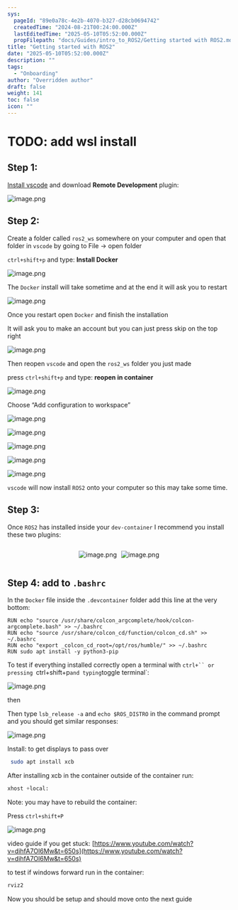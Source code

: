 ```yaml
---
sys:
  pageId: "89e0a78c-4e2b-4070-b327-d28cb0694742"
  createdTime: "2024-08-21T00:24:00.000Z"
  lastEditedTime: "2025-05-10T05:52:00.000Z"
  propFilepath: "docs/Guides/intro_to_ROS2/Getting started with ROS2.md"
title: "Getting started with ROS2"
date: "2025-05-10T05:52:00.000Z"
description: ""
tags:
  - "Onboarding"
author: "Overridden author"
draft: false
weight: 141
toc: false
icon: ""
---
```


# TODO: add wsl install

## Step 1:

[Install vscode](https://code.visualstudio.com/download) and download **Remote Development** plugin:

![image.png](https://prod-files-secure.s3.us-west-2.amazonaws.com/d518164a-d88e-44d1-a4ee-3adb3bd8bce0/efb52993-1881-4a40-b95e-6f020334f022/image.png?X-Amz-Algorithm=AWS4-HMAC-SHA256&X-Amz-Content-Sha256=UNSIGNED-PAYLOAD&X-Amz-Credential=ASIAZI2LB466V64OZCHB%2F20250619%2Fus-west-2%2Fs3%2Faws4_request&X-Amz-Date=20250619T210803Z&X-Amz-Expires=3600&X-Amz-Security-Token=IQoJb3JpZ2luX2VjEMP%2F%2F%2F%2F%2F%2F%2F%2F%2F%2FwEaCXVzLXdlc3QtMiJGMEQCIBZ1AVJbqd3y9BfWRqQjTOYzhg%2BJYNaTYs%2FbUX9%2FMQv%2FAiAPRYSn9pfhpWnCE2GDQ8xOlYfGLYemWAHB1kUnLDHkhCqIBAis%2F%2F%2F%2F%2F%2F%2F%2F%2F%2F8BEAAaDDYzNzQyMzE4MzgwNSIMQxQ0WppwxsFihvVYKtwDgTKQfJ%2BbUxCEss1ESl25AA1Tslt2IdvKAqRd4wSwT7QDLwZeYrY8Z3L0I8%2BbtwGlEuKjWmucXwdBU5IcOm656W%2FmYGl0cF25hQ5nU1ISBB7Z6fybpMCCPcxWBMt%2BG5aEFD22yB7KVQrXGk2Z3YL19uZvM1Exen3omiZ7vTTuhAcYqJi3XTz0BFjB711diPMFEfv%2BYBgaVU3iS91OYuM8msT2%2BrSBiVGmHSAGGD0X6xXrChrzBcSQv5kxtmGvELADfVhnVkqjnJhHDxUMhMhaOoHUUrOMtIq6yKDplBL%2BAd0rLF4WMDqlxy9ZhMgDIcWwhAfETuDB6X4ZlAARopMFW5JNohK0oLV%2BIV6mhu5fdFK7dM42GGGPivtdC1MUPbe5VX9mNawbQLasraNSl4K3La0Uu0Gh%2B8ChYPvUFouann4OmrGfsJpwXDVKvODbjCwEZHS2efpxkhccuyZ0r3IKJzzCg68mHGMB0tLi0%2B1AAJYwU8GZ3NYfPKR5CnK4wxGrN7F3YOJoSJdXd5rVz3xGtbfxMWcUDbk01Sd7Mn3AZVrBq9jjggSggQBWOB98H0iHTlJFZhvg9MwJiagb9a6LkgN2tqZZf1wBiyxWZrPoIV2K7yqj%2BdCGvgYFqp4w1LXRwgY6pgGo%2F5CNCnlE1dK7%2BWxykxsb0mh9m%2BUYr2cB0SgOf7UdCHD122HCFIFHL7RX0Y4ti67Vajtb3S6aq4Izn63s%2BlL5KxVREtGUlna3uH7zWJWmxn5vdk8fKjhiCg%2FDhCICQROsaOMNWrJvEOmGZ3ZcD4KPV34nr1Szq%2BA4%2FR8w%2B15g0fFG4pWxNEqjV2IBDhgJix21UhW8laZEj8IpYrx%2ByZ5gHPGApI8u&X-Amz-Signature=d0cb67b5dc0f986a2ef80e4659c0f6a403b9321192153e8f9a052ffc8ed9b397&X-Amz-SignedHeaders=host&x-amz-checksum-mode=ENABLED&x-id=GetObject)

## Step 2:

Create a folder called `ros2_ws` somewhere on your computer and open that folder in `vscode` by going to File → open folder 

`ctrl+shift+p` and type: **Install Docker**

![image.png](https://prod-files-secure.s3.us-west-2.amazonaws.com/d518164a-d88e-44d1-a4ee-3adb3bd8bce0/2269dc0e-1cd5-47ff-bceb-c04ad9b2eab0/image.png?X-Amz-Algorithm=AWS4-HMAC-SHA256&X-Amz-Content-Sha256=UNSIGNED-PAYLOAD&X-Amz-Credential=ASIAZI2LB466V64OZCHB%2F20250619%2Fus-west-2%2Fs3%2Faws4_request&X-Amz-Date=20250619T210803Z&X-Amz-Expires=3600&X-Amz-Security-Token=IQoJb3JpZ2luX2VjEMP%2F%2F%2F%2F%2F%2F%2F%2F%2F%2FwEaCXVzLXdlc3QtMiJGMEQCIBZ1AVJbqd3y9BfWRqQjTOYzhg%2BJYNaTYs%2FbUX9%2FMQv%2FAiAPRYSn9pfhpWnCE2GDQ8xOlYfGLYemWAHB1kUnLDHkhCqIBAis%2F%2F%2F%2F%2F%2F%2F%2F%2F%2F8BEAAaDDYzNzQyMzE4MzgwNSIMQxQ0WppwxsFihvVYKtwDgTKQfJ%2BbUxCEss1ESl25AA1Tslt2IdvKAqRd4wSwT7QDLwZeYrY8Z3L0I8%2BbtwGlEuKjWmucXwdBU5IcOm656W%2FmYGl0cF25hQ5nU1ISBB7Z6fybpMCCPcxWBMt%2BG5aEFD22yB7KVQrXGk2Z3YL19uZvM1Exen3omiZ7vTTuhAcYqJi3XTz0BFjB711diPMFEfv%2BYBgaVU3iS91OYuM8msT2%2BrSBiVGmHSAGGD0X6xXrChrzBcSQv5kxtmGvELADfVhnVkqjnJhHDxUMhMhaOoHUUrOMtIq6yKDplBL%2BAd0rLF4WMDqlxy9ZhMgDIcWwhAfETuDB6X4ZlAARopMFW5JNohK0oLV%2BIV6mhu5fdFK7dM42GGGPivtdC1MUPbe5VX9mNawbQLasraNSl4K3La0Uu0Gh%2B8ChYPvUFouann4OmrGfsJpwXDVKvODbjCwEZHS2efpxkhccuyZ0r3IKJzzCg68mHGMB0tLi0%2B1AAJYwU8GZ3NYfPKR5CnK4wxGrN7F3YOJoSJdXd5rVz3xGtbfxMWcUDbk01Sd7Mn3AZVrBq9jjggSggQBWOB98H0iHTlJFZhvg9MwJiagb9a6LkgN2tqZZf1wBiyxWZrPoIV2K7yqj%2BdCGvgYFqp4w1LXRwgY6pgGo%2F5CNCnlE1dK7%2BWxykxsb0mh9m%2BUYr2cB0SgOf7UdCHD122HCFIFHL7RX0Y4ti67Vajtb3S6aq4Izn63s%2BlL5KxVREtGUlna3uH7zWJWmxn5vdk8fKjhiCg%2FDhCICQROsaOMNWrJvEOmGZ3ZcD4KPV34nr1Szq%2BA4%2FR8w%2B15g0fFG4pWxNEqjV2IBDhgJix21UhW8laZEj8IpYrx%2ByZ5gHPGApI8u&X-Amz-Signature=a4008bb064db3028cbdbbe3b83c906638f72dba9e0ab5307df8e454416b633c2&X-Amz-SignedHeaders=host&x-amz-checksum-mode=ENABLED&x-id=GetObject)

The `Docker` install will take sometime and at the end it will ask you to restart

![image.png](https://prod-files-secure.s3.us-west-2.amazonaws.com/d518164a-d88e-44d1-a4ee-3adb3bd8bce0/ed233f78-be33-4b1f-b89c-9c346c0e961e/image.png?X-Amz-Algorithm=AWS4-HMAC-SHA256&X-Amz-Content-Sha256=UNSIGNED-PAYLOAD&X-Amz-Credential=ASIAZI2LB466V64OZCHB%2F20250619%2Fus-west-2%2Fs3%2Faws4_request&X-Amz-Date=20250619T210803Z&X-Amz-Expires=3600&X-Amz-Security-Token=IQoJb3JpZ2luX2VjEMP%2F%2F%2F%2F%2F%2F%2F%2F%2F%2FwEaCXVzLXdlc3QtMiJGMEQCIBZ1AVJbqd3y9BfWRqQjTOYzhg%2BJYNaTYs%2FbUX9%2FMQv%2FAiAPRYSn9pfhpWnCE2GDQ8xOlYfGLYemWAHB1kUnLDHkhCqIBAis%2F%2F%2F%2F%2F%2F%2F%2F%2F%2F8BEAAaDDYzNzQyMzE4MzgwNSIMQxQ0WppwxsFihvVYKtwDgTKQfJ%2BbUxCEss1ESl25AA1Tslt2IdvKAqRd4wSwT7QDLwZeYrY8Z3L0I8%2BbtwGlEuKjWmucXwdBU5IcOm656W%2FmYGl0cF25hQ5nU1ISBB7Z6fybpMCCPcxWBMt%2BG5aEFD22yB7KVQrXGk2Z3YL19uZvM1Exen3omiZ7vTTuhAcYqJi3XTz0BFjB711diPMFEfv%2BYBgaVU3iS91OYuM8msT2%2BrSBiVGmHSAGGD0X6xXrChrzBcSQv5kxtmGvELADfVhnVkqjnJhHDxUMhMhaOoHUUrOMtIq6yKDplBL%2BAd0rLF4WMDqlxy9ZhMgDIcWwhAfETuDB6X4ZlAARopMFW5JNohK0oLV%2BIV6mhu5fdFK7dM42GGGPivtdC1MUPbe5VX9mNawbQLasraNSl4K3La0Uu0Gh%2B8ChYPvUFouann4OmrGfsJpwXDVKvODbjCwEZHS2efpxkhccuyZ0r3IKJzzCg68mHGMB0tLi0%2B1AAJYwU8GZ3NYfPKR5CnK4wxGrN7F3YOJoSJdXd5rVz3xGtbfxMWcUDbk01Sd7Mn3AZVrBq9jjggSggQBWOB98H0iHTlJFZhvg9MwJiagb9a6LkgN2tqZZf1wBiyxWZrPoIV2K7yqj%2BdCGvgYFqp4w1LXRwgY6pgGo%2F5CNCnlE1dK7%2BWxykxsb0mh9m%2BUYr2cB0SgOf7UdCHD122HCFIFHL7RX0Y4ti67Vajtb3S6aq4Izn63s%2BlL5KxVREtGUlna3uH7zWJWmxn5vdk8fKjhiCg%2FDhCICQROsaOMNWrJvEOmGZ3ZcD4KPV34nr1Szq%2BA4%2FR8w%2B15g0fFG4pWxNEqjV2IBDhgJix21UhW8laZEj8IpYrx%2ByZ5gHPGApI8u&X-Amz-Signature=9e7fec76cef417436e1cea42b65c8a9a63e14a5d3e133fea49c3095b1665f554&X-Amz-SignedHeaders=host&x-amz-checksum-mode=ENABLED&x-id=GetObject)

Once you restart open `Docker` and finish the installation

It will ask you to make an account but you can just press skip on the top right

![image.png](https://prod-files-secure.s3.us-west-2.amazonaws.com/d518164a-d88e-44d1-a4ee-3adb3bd8bce0/21010ad9-1659-4fd9-9f59-9932a09b2a3d/image.png?X-Amz-Algorithm=AWS4-HMAC-SHA256&X-Amz-Content-Sha256=UNSIGNED-PAYLOAD&X-Amz-Credential=ASIAZI2LB466V64OZCHB%2F20250619%2Fus-west-2%2Fs3%2Faws4_request&X-Amz-Date=20250619T210803Z&X-Amz-Expires=3600&X-Amz-Security-Token=IQoJb3JpZ2luX2VjEMP%2F%2F%2F%2F%2F%2F%2F%2F%2F%2FwEaCXVzLXdlc3QtMiJGMEQCIBZ1AVJbqd3y9BfWRqQjTOYzhg%2BJYNaTYs%2FbUX9%2FMQv%2FAiAPRYSn9pfhpWnCE2GDQ8xOlYfGLYemWAHB1kUnLDHkhCqIBAis%2F%2F%2F%2F%2F%2F%2F%2F%2F%2F8BEAAaDDYzNzQyMzE4MzgwNSIMQxQ0WppwxsFihvVYKtwDgTKQfJ%2BbUxCEss1ESl25AA1Tslt2IdvKAqRd4wSwT7QDLwZeYrY8Z3L0I8%2BbtwGlEuKjWmucXwdBU5IcOm656W%2FmYGl0cF25hQ5nU1ISBB7Z6fybpMCCPcxWBMt%2BG5aEFD22yB7KVQrXGk2Z3YL19uZvM1Exen3omiZ7vTTuhAcYqJi3XTz0BFjB711diPMFEfv%2BYBgaVU3iS91OYuM8msT2%2BrSBiVGmHSAGGD0X6xXrChrzBcSQv5kxtmGvELADfVhnVkqjnJhHDxUMhMhaOoHUUrOMtIq6yKDplBL%2BAd0rLF4WMDqlxy9ZhMgDIcWwhAfETuDB6X4ZlAARopMFW5JNohK0oLV%2BIV6mhu5fdFK7dM42GGGPivtdC1MUPbe5VX9mNawbQLasraNSl4K3La0Uu0Gh%2B8ChYPvUFouann4OmrGfsJpwXDVKvODbjCwEZHS2efpxkhccuyZ0r3IKJzzCg68mHGMB0tLi0%2B1AAJYwU8GZ3NYfPKR5CnK4wxGrN7F3YOJoSJdXd5rVz3xGtbfxMWcUDbk01Sd7Mn3AZVrBq9jjggSggQBWOB98H0iHTlJFZhvg9MwJiagb9a6LkgN2tqZZf1wBiyxWZrPoIV2K7yqj%2BdCGvgYFqp4w1LXRwgY6pgGo%2F5CNCnlE1dK7%2BWxykxsb0mh9m%2BUYr2cB0SgOf7UdCHD122HCFIFHL7RX0Y4ti67Vajtb3S6aq4Izn63s%2BlL5KxVREtGUlna3uH7zWJWmxn5vdk8fKjhiCg%2FDhCICQROsaOMNWrJvEOmGZ3ZcD4KPV34nr1Szq%2BA4%2FR8w%2B15g0fFG4pWxNEqjV2IBDhgJix21UhW8laZEj8IpYrx%2ByZ5gHPGApI8u&X-Amz-Signature=a6a751948926fa841a755899e7f3655676280597575d2ce0887bb0fd356ad2ef&X-Amz-SignedHeaders=host&x-amz-checksum-mode=ENABLED&x-id=GetObject)

Then reopen `vscode` and open the `ros2_ws` folder you just made

press `ctrl+shift+p` and type: **reopen in container**

![image.png](https://prod-files-secure.s3.us-west-2.amazonaws.com/d518164a-d88e-44d1-a4ee-3adb3bd8bce0/4e93b8c2-41ad-488c-8095-c74205196118/image.png?X-Amz-Algorithm=AWS4-HMAC-SHA256&X-Amz-Content-Sha256=UNSIGNED-PAYLOAD&X-Amz-Credential=ASIAZI2LB466V64OZCHB%2F20250619%2Fus-west-2%2Fs3%2Faws4_request&X-Amz-Date=20250619T210803Z&X-Amz-Expires=3600&X-Amz-Security-Token=IQoJb3JpZ2luX2VjEMP%2F%2F%2F%2F%2F%2F%2F%2F%2F%2FwEaCXVzLXdlc3QtMiJGMEQCIBZ1AVJbqd3y9BfWRqQjTOYzhg%2BJYNaTYs%2FbUX9%2FMQv%2FAiAPRYSn9pfhpWnCE2GDQ8xOlYfGLYemWAHB1kUnLDHkhCqIBAis%2F%2F%2F%2F%2F%2F%2F%2F%2F%2F8BEAAaDDYzNzQyMzE4MzgwNSIMQxQ0WppwxsFihvVYKtwDgTKQfJ%2BbUxCEss1ESl25AA1Tslt2IdvKAqRd4wSwT7QDLwZeYrY8Z3L0I8%2BbtwGlEuKjWmucXwdBU5IcOm656W%2FmYGl0cF25hQ5nU1ISBB7Z6fybpMCCPcxWBMt%2BG5aEFD22yB7KVQrXGk2Z3YL19uZvM1Exen3omiZ7vTTuhAcYqJi3XTz0BFjB711diPMFEfv%2BYBgaVU3iS91OYuM8msT2%2BrSBiVGmHSAGGD0X6xXrChrzBcSQv5kxtmGvELADfVhnVkqjnJhHDxUMhMhaOoHUUrOMtIq6yKDplBL%2BAd0rLF4WMDqlxy9ZhMgDIcWwhAfETuDB6X4ZlAARopMFW5JNohK0oLV%2BIV6mhu5fdFK7dM42GGGPivtdC1MUPbe5VX9mNawbQLasraNSl4K3La0Uu0Gh%2B8ChYPvUFouann4OmrGfsJpwXDVKvODbjCwEZHS2efpxkhccuyZ0r3IKJzzCg68mHGMB0tLi0%2B1AAJYwU8GZ3NYfPKR5CnK4wxGrN7F3YOJoSJdXd5rVz3xGtbfxMWcUDbk01Sd7Mn3AZVrBq9jjggSggQBWOB98H0iHTlJFZhvg9MwJiagb9a6LkgN2tqZZf1wBiyxWZrPoIV2K7yqj%2BdCGvgYFqp4w1LXRwgY6pgGo%2F5CNCnlE1dK7%2BWxykxsb0mh9m%2BUYr2cB0SgOf7UdCHD122HCFIFHL7RX0Y4ti67Vajtb3S6aq4Izn63s%2BlL5KxVREtGUlna3uH7zWJWmxn5vdk8fKjhiCg%2FDhCICQROsaOMNWrJvEOmGZ3ZcD4KPV34nr1Szq%2BA4%2FR8w%2B15g0fFG4pWxNEqjV2IBDhgJix21UhW8laZEj8IpYrx%2ByZ5gHPGApI8u&X-Amz-Signature=cf05334f1ea0e6942a7546b8ec93f35b28e4903dccafb2b0699f6a001a75793b&X-Amz-SignedHeaders=host&x-amz-checksum-mode=ENABLED&x-id=GetObject)

Choose “Add configuration to workspace”

![image.png](https://prod-files-secure.s3.us-west-2.amazonaws.com/d518164a-d88e-44d1-a4ee-3adb3bd8bce0/9560b282-5060-4989-ba37-97e7b2c22476/image.png?X-Amz-Algorithm=AWS4-HMAC-SHA256&X-Amz-Content-Sha256=UNSIGNED-PAYLOAD&X-Amz-Credential=ASIAZI2LB466V64OZCHB%2F20250619%2Fus-west-2%2Fs3%2Faws4_request&X-Amz-Date=20250619T210803Z&X-Amz-Expires=3600&X-Amz-Security-Token=IQoJb3JpZ2luX2VjEMP%2F%2F%2F%2F%2F%2F%2F%2F%2F%2FwEaCXVzLXdlc3QtMiJGMEQCIBZ1AVJbqd3y9BfWRqQjTOYzhg%2BJYNaTYs%2FbUX9%2FMQv%2FAiAPRYSn9pfhpWnCE2GDQ8xOlYfGLYemWAHB1kUnLDHkhCqIBAis%2F%2F%2F%2F%2F%2F%2F%2F%2F%2F8BEAAaDDYzNzQyMzE4MzgwNSIMQxQ0WppwxsFihvVYKtwDgTKQfJ%2BbUxCEss1ESl25AA1Tslt2IdvKAqRd4wSwT7QDLwZeYrY8Z3L0I8%2BbtwGlEuKjWmucXwdBU5IcOm656W%2FmYGl0cF25hQ5nU1ISBB7Z6fybpMCCPcxWBMt%2BG5aEFD22yB7KVQrXGk2Z3YL19uZvM1Exen3omiZ7vTTuhAcYqJi3XTz0BFjB711diPMFEfv%2BYBgaVU3iS91OYuM8msT2%2BrSBiVGmHSAGGD0X6xXrChrzBcSQv5kxtmGvELADfVhnVkqjnJhHDxUMhMhaOoHUUrOMtIq6yKDplBL%2BAd0rLF4WMDqlxy9ZhMgDIcWwhAfETuDB6X4ZlAARopMFW5JNohK0oLV%2BIV6mhu5fdFK7dM42GGGPivtdC1MUPbe5VX9mNawbQLasraNSl4K3La0Uu0Gh%2B8ChYPvUFouann4OmrGfsJpwXDVKvODbjCwEZHS2efpxkhccuyZ0r3IKJzzCg68mHGMB0tLi0%2B1AAJYwU8GZ3NYfPKR5CnK4wxGrN7F3YOJoSJdXd5rVz3xGtbfxMWcUDbk01Sd7Mn3AZVrBq9jjggSggQBWOB98H0iHTlJFZhvg9MwJiagb9a6LkgN2tqZZf1wBiyxWZrPoIV2K7yqj%2BdCGvgYFqp4w1LXRwgY6pgGo%2F5CNCnlE1dK7%2BWxykxsb0mh9m%2BUYr2cB0SgOf7UdCHD122HCFIFHL7RX0Y4ti67Vajtb3S6aq4Izn63s%2BlL5KxVREtGUlna3uH7zWJWmxn5vdk8fKjhiCg%2FDhCICQROsaOMNWrJvEOmGZ3ZcD4KPV34nr1Szq%2BA4%2FR8w%2B15g0fFG4pWxNEqjV2IBDhgJix21UhW8laZEj8IpYrx%2ByZ5gHPGApI8u&X-Amz-Signature=326311c6ca5593a90c37df693fcb0abd97978ab4587abe8751aac987fcff09e9&X-Amz-SignedHeaders=host&x-amz-checksum-mode=ENABLED&x-id=GetObject)

![image.png](https://prod-files-secure.s3.us-west-2.amazonaws.com/d518164a-d88e-44d1-a4ee-3adb3bd8bce0/2ee63f81-886b-48e8-a553-dc6e5eac99e4/image.png?X-Amz-Algorithm=AWS4-HMAC-SHA256&X-Amz-Content-Sha256=UNSIGNED-PAYLOAD&X-Amz-Credential=ASIAZI2LB466V64OZCHB%2F20250619%2Fus-west-2%2Fs3%2Faws4_request&X-Amz-Date=20250619T210803Z&X-Amz-Expires=3600&X-Amz-Security-Token=IQoJb3JpZ2luX2VjEMP%2F%2F%2F%2F%2F%2F%2F%2F%2F%2FwEaCXVzLXdlc3QtMiJGMEQCIBZ1AVJbqd3y9BfWRqQjTOYzhg%2BJYNaTYs%2FbUX9%2FMQv%2FAiAPRYSn9pfhpWnCE2GDQ8xOlYfGLYemWAHB1kUnLDHkhCqIBAis%2F%2F%2F%2F%2F%2F%2F%2F%2F%2F8BEAAaDDYzNzQyMzE4MzgwNSIMQxQ0WppwxsFihvVYKtwDgTKQfJ%2BbUxCEss1ESl25AA1Tslt2IdvKAqRd4wSwT7QDLwZeYrY8Z3L0I8%2BbtwGlEuKjWmucXwdBU5IcOm656W%2FmYGl0cF25hQ5nU1ISBB7Z6fybpMCCPcxWBMt%2BG5aEFD22yB7KVQrXGk2Z3YL19uZvM1Exen3omiZ7vTTuhAcYqJi3XTz0BFjB711diPMFEfv%2BYBgaVU3iS91OYuM8msT2%2BrSBiVGmHSAGGD0X6xXrChrzBcSQv5kxtmGvELADfVhnVkqjnJhHDxUMhMhaOoHUUrOMtIq6yKDplBL%2BAd0rLF4WMDqlxy9ZhMgDIcWwhAfETuDB6X4ZlAARopMFW5JNohK0oLV%2BIV6mhu5fdFK7dM42GGGPivtdC1MUPbe5VX9mNawbQLasraNSl4K3La0Uu0Gh%2B8ChYPvUFouann4OmrGfsJpwXDVKvODbjCwEZHS2efpxkhccuyZ0r3IKJzzCg68mHGMB0tLi0%2B1AAJYwU8GZ3NYfPKR5CnK4wxGrN7F3YOJoSJdXd5rVz3xGtbfxMWcUDbk01Sd7Mn3AZVrBq9jjggSggQBWOB98H0iHTlJFZhvg9MwJiagb9a6LkgN2tqZZf1wBiyxWZrPoIV2K7yqj%2BdCGvgYFqp4w1LXRwgY6pgGo%2F5CNCnlE1dK7%2BWxykxsb0mh9m%2BUYr2cB0SgOf7UdCHD122HCFIFHL7RX0Y4ti67Vajtb3S6aq4Izn63s%2BlL5KxVREtGUlna3uH7zWJWmxn5vdk8fKjhiCg%2FDhCICQROsaOMNWrJvEOmGZ3ZcD4KPV34nr1Szq%2BA4%2FR8w%2B15g0fFG4pWxNEqjV2IBDhgJix21UhW8laZEj8IpYrx%2ByZ5gHPGApI8u&X-Amz-Signature=eade6a4a6072dc88a2b6ba141b14aa7200245697aa567467f99291d186388643&X-Amz-SignedHeaders=host&x-amz-checksum-mode=ENABLED&x-id=GetObject)

![image.png](https://prod-files-secure.s3.us-west-2.amazonaws.com/d518164a-d88e-44d1-a4ee-3adb3bd8bce0/ae1580b2-b048-407e-aed9-b584224a7a04/image.png?X-Amz-Algorithm=AWS4-HMAC-SHA256&X-Amz-Content-Sha256=UNSIGNED-PAYLOAD&X-Amz-Credential=ASIAZI2LB466V64OZCHB%2F20250619%2Fus-west-2%2Fs3%2Faws4_request&X-Amz-Date=20250619T210803Z&X-Amz-Expires=3600&X-Amz-Security-Token=IQoJb3JpZ2luX2VjEMP%2F%2F%2F%2F%2F%2F%2F%2F%2F%2FwEaCXVzLXdlc3QtMiJGMEQCIBZ1AVJbqd3y9BfWRqQjTOYzhg%2BJYNaTYs%2FbUX9%2FMQv%2FAiAPRYSn9pfhpWnCE2GDQ8xOlYfGLYemWAHB1kUnLDHkhCqIBAis%2F%2F%2F%2F%2F%2F%2F%2F%2F%2F8BEAAaDDYzNzQyMzE4MzgwNSIMQxQ0WppwxsFihvVYKtwDgTKQfJ%2BbUxCEss1ESl25AA1Tslt2IdvKAqRd4wSwT7QDLwZeYrY8Z3L0I8%2BbtwGlEuKjWmucXwdBU5IcOm656W%2FmYGl0cF25hQ5nU1ISBB7Z6fybpMCCPcxWBMt%2BG5aEFD22yB7KVQrXGk2Z3YL19uZvM1Exen3omiZ7vTTuhAcYqJi3XTz0BFjB711diPMFEfv%2BYBgaVU3iS91OYuM8msT2%2BrSBiVGmHSAGGD0X6xXrChrzBcSQv5kxtmGvELADfVhnVkqjnJhHDxUMhMhaOoHUUrOMtIq6yKDplBL%2BAd0rLF4WMDqlxy9ZhMgDIcWwhAfETuDB6X4ZlAARopMFW5JNohK0oLV%2BIV6mhu5fdFK7dM42GGGPivtdC1MUPbe5VX9mNawbQLasraNSl4K3La0Uu0Gh%2B8ChYPvUFouann4OmrGfsJpwXDVKvODbjCwEZHS2efpxkhccuyZ0r3IKJzzCg68mHGMB0tLi0%2B1AAJYwU8GZ3NYfPKR5CnK4wxGrN7F3YOJoSJdXd5rVz3xGtbfxMWcUDbk01Sd7Mn3AZVrBq9jjggSggQBWOB98H0iHTlJFZhvg9MwJiagb9a6LkgN2tqZZf1wBiyxWZrPoIV2K7yqj%2BdCGvgYFqp4w1LXRwgY6pgGo%2F5CNCnlE1dK7%2BWxykxsb0mh9m%2BUYr2cB0SgOf7UdCHD122HCFIFHL7RX0Y4ti67Vajtb3S6aq4Izn63s%2BlL5KxVREtGUlna3uH7zWJWmxn5vdk8fKjhiCg%2FDhCICQROsaOMNWrJvEOmGZ3ZcD4KPV34nr1Szq%2BA4%2FR8w%2B15g0fFG4pWxNEqjV2IBDhgJix21UhW8laZEj8IpYrx%2ByZ5gHPGApI8u&X-Amz-Signature=53cedbf12e3ff3c52982d31d8b098e1834bd173f1e74cb4c5902549203478fe2&X-Amz-SignedHeaders=host&x-amz-checksum-mode=ENABLED&x-id=GetObject)

![image.png](https://prod-files-secure.s3.us-west-2.amazonaws.com/d518164a-d88e-44d1-a4ee-3adb3bd8bce0/53255b28-f75e-430f-b9e3-c0ac8577e42b/image.png?X-Amz-Algorithm=AWS4-HMAC-SHA256&X-Amz-Content-Sha256=UNSIGNED-PAYLOAD&X-Amz-Credential=ASIAZI2LB466V64OZCHB%2F20250619%2Fus-west-2%2Fs3%2Faws4_request&X-Amz-Date=20250619T210803Z&X-Amz-Expires=3600&X-Amz-Security-Token=IQoJb3JpZ2luX2VjEMP%2F%2F%2F%2F%2F%2F%2F%2F%2F%2FwEaCXVzLXdlc3QtMiJGMEQCIBZ1AVJbqd3y9BfWRqQjTOYzhg%2BJYNaTYs%2FbUX9%2FMQv%2FAiAPRYSn9pfhpWnCE2GDQ8xOlYfGLYemWAHB1kUnLDHkhCqIBAis%2F%2F%2F%2F%2F%2F%2F%2F%2F%2F8BEAAaDDYzNzQyMzE4MzgwNSIMQxQ0WppwxsFihvVYKtwDgTKQfJ%2BbUxCEss1ESl25AA1Tslt2IdvKAqRd4wSwT7QDLwZeYrY8Z3L0I8%2BbtwGlEuKjWmucXwdBU5IcOm656W%2FmYGl0cF25hQ5nU1ISBB7Z6fybpMCCPcxWBMt%2BG5aEFD22yB7KVQrXGk2Z3YL19uZvM1Exen3omiZ7vTTuhAcYqJi3XTz0BFjB711diPMFEfv%2BYBgaVU3iS91OYuM8msT2%2BrSBiVGmHSAGGD0X6xXrChrzBcSQv5kxtmGvELADfVhnVkqjnJhHDxUMhMhaOoHUUrOMtIq6yKDplBL%2BAd0rLF4WMDqlxy9ZhMgDIcWwhAfETuDB6X4ZlAARopMFW5JNohK0oLV%2BIV6mhu5fdFK7dM42GGGPivtdC1MUPbe5VX9mNawbQLasraNSl4K3La0Uu0Gh%2B8ChYPvUFouann4OmrGfsJpwXDVKvODbjCwEZHS2efpxkhccuyZ0r3IKJzzCg68mHGMB0tLi0%2B1AAJYwU8GZ3NYfPKR5CnK4wxGrN7F3YOJoSJdXd5rVz3xGtbfxMWcUDbk01Sd7Mn3AZVrBq9jjggSggQBWOB98H0iHTlJFZhvg9MwJiagb9a6LkgN2tqZZf1wBiyxWZrPoIV2K7yqj%2BdCGvgYFqp4w1LXRwgY6pgGo%2F5CNCnlE1dK7%2BWxykxsb0mh9m%2BUYr2cB0SgOf7UdCHD122HCFIFHL7RX0Y4ti67Vajtb3S6aq4Izn63s%2BlL5KxVREtGUlna3uH7zWJWmxn5vdk8fKjhiCg%2FDhCICQROsaOMNWrJvEOmGZ3ZcD4KPV34nr1Szq%2BA4%2FR8w%2B15g0fFG4pWxNEqjV2IBDhgJix21UhW8laZEj8IpYrx%2ByZ5gHPGApI8u&X-Amz-Signature=ca00af8fbf2785a7a8b0c4d2e7dd636ba8d69a98bb933dc90ce1b82a2333d169&X-Amz-SignedHeaders=host&x-amz-checksum-mode=ENABLED&x-id=GetObject)

![image.png](https://prod-files-secure.s3.us-west-2.amazonaws.com/d518164a-d88e-44d1-a4ee-3adb3bd8bce0/7c562767-5af9-4ffb-97d1-327bcdf4ee00/image.png?X-Amz-Algorithm=AWS4-HMAC-SHA256&X-Amz-Content-Sha256=UNSIGNED-PAYLOAD&X-Amz-Credential=ASIAZI2LB466V64OZCHB%2F20250619%2Fus-west-2%2Fs3%2Faws4_request&X-Amz-Date=20250619T210803Z&X-Amz-Expires=3600&X-Amz-Security-Token=IQoJb3JpZ2luX2VjEMP%2F%2F%2F%2F%2F%2F%2F%2F%2F%2FwEaCXVzLXdlc3QtMiJGMEQCIBZ1AVJbqd3y9BfWRqQjTOYzhg%2BJYNaTYs%2FbUX9%2FMQv%2FAiAPRYSn9pfhpWnCE2GDQ8xOlYfGLYemWAHB1kUnLDHkhCqIBAis%2F%2F%2F%2F%2F%2F%2F%2F%2F%2F8BEAAaDDYzNzQyMzE4MzgwNSIMQxQ0WppwxsFihvVYKtwDgTKQfJ%2BbUxCEss1ESl25AA1Tslt2IdvKAqRd4wSwT7QDLwZeYrY8Z3L0I8%2BbtwGlEuKjWmucXwdBU5IcOm656W%2FmYGl0cF25hQ5nU1ISBB7Z6fybpMCCPcxWBMt%2BG5aEFD22yB7KVQrXGk2Z3YL19uZvM1Exen3omiZ7vTTuhAcYqJi3XTz0BFjB711diPMFEfv%2BYBgaVU3iS91OYuM8msT2%2BrSBiVGmHSAGGD0X6xXrChrzBcSQv5kxtmGvELADfVhnVkqjnJhHDxUMhMhaOoHUUrOMtIq6yKDplBL%2BAd0rLF4WMDqlxy9ZhMgDIcWwhAfETuDB6X4ZlAARopMFW5JNohK0oLV%2BIV6mhu5fdFK7dM42GGGPivtdC1MUPbe5VX9mNawbQLasraNSl4K3La0Uu0Gh%2B8ChYPvUFouann4OmrGfsJpwXDVKvODbjCwEZHS2efpxkhccuyZ0r3IKJzzCg68mHGMB0tLi0%2B1AAJYwU8GZ3NYfPKR5CnK4wxGrN7F3YOJoSJdXd5rVz3xGtbfxMWcUDbk01Sd7Mn3AZVrBq9jjggSggQBWOB98H0iHTlJFZhvg9MwJiagb9a6LkgN2tqZZf1wBiyxWZrPoIV2K7yqj%2BdCGvgYFqp4w1LXRwgY6pgGo%2F5CNCnlE1dK7%2BWxykxsb0mh9m%2BUYr2cB0SgOf7UdCHD122HCFIFHL7RX0Y4ti67Vajtb3S6aq4Izn63s%2BlL5KxVREtGUlna3uH7zWJWmxn5vdk8fKjhiCg%2FDhCICQROsaOMNWrJvEOmGZ3ZcD4KPV34nr1Szq%2BA4%2FR8w%2B15g0fFG4pWxNEqjV2IBDhgJix21UhW8laZEj8IpYrx%2ByZ5gHPGApI8u&X-Amz-Signature=88f27d1bc92fc3cf1692eaadf6db9f3d18360a64193130ef3c4c1e6c4fd04f6e&X-Amz-SignedHeaders=host&x-amz-checksum-mode=ENABLED&x-id=GetObject)

`vscode` will now install `ROS2` onto your computer so this may take some time.

## Step 3:

Once `ROS2` has installed inside your `dev-container` I recommend you install these two plugins:

<div style="display: flex;flex-direction: row; column-gap:10px; max-width: 630px;justify-content: center;">
<div>

![image.png](https://prod-files-secure.s3.us-west-2.amazonaws.com/d518164a-d88e-44d1-a4ee-3adb3bd8bce0/3fc3d550-5a54-4ba1-ba6b-faa01cdb7369/image.png?X-Amz-Algorithm=AWS4-HMAC-SHA256&X-Amz-Content-Sha256=UNSIGNED-PAYLOAD&X-Amz-Credential=ASIAZI2LB4666BCIP3OW%2F20250619%2Fus-west-2%2Fs3%2Faws4_request&X-Amz-Date=20250619T210808Z&X-Amz-Expires=3600&X-Amz-Security-Token=IQoJb3JpZ2luX2VjEMP%2F%2F%2F%2F%2F%2F%2F%2F%2F%2FwEaCXVzLXdlc3QtMiJHMEUCIDEk0kjOH9OcVGpyJcq0BWCVGIUlw%2B%2FO1rMWX9Ye%2Fy1qAiEAtUI%2B4CbdYHlWHqbI7ycZcL0DoTbT2okfyfK1FZl395sqiAQIrP%2F%2F%2F%2F%2F%2F%2F%2F%2F%2FARAAGgw2Mzc0MjMxODM4MDUiDJ4QILXUn5OPUpuTOircA2%2Bgf7ud5%2Be8CLElaX9D9DaxK8hPqFiF2j8t5Hji12EXoOeief5Qw3vlO%2BHMyOAtv9yYMtZMvBRTG%2FKHB56NfSNFySFNWraYXWhgM3ZYoBOMWdtrDz35e0w1ylPCfCkEPX5934vOhQl4bushFSqzgGboKwmJHG%2BknBFyfxRjo3E6juzCC74z3qbKyzvOVR2BCor4Hs1tDmEolWwRoP3XzlLQKOILbP2rzxsxvTn0v1OCQo967NaS4ToZh05r818qipYTCpVsAlKfknFJZVqZDdtwGzka5KyuNGkBEYv%2FDR4841zpzOJUF1NrPofjxtIoNDPy3kqZG%2B1TjOUOoFVZA%2FFA36Z1Ns2PojOy30Tyo%2B%2B6YWmfiVFKcuv3tzMS4Vvi2uprZgCyBcDQFnt%2BxjVuav62S9roHt6bxM%2FMA6ws9%2FH7Eiw3qQzVJ4lpwGvcMZGcCTNb87s3VvUcG6EITM1QrAchZu4aSdSpHNYNXfO%2B2h7pZpr2ACbiAgZkkNeMVX15jnsgCekvLAf5hY65AHKYBRxOpkshy0ak7s6yWZWzCjx9DvRV9c8Ab59boe%2BXXWNrN1TrqPjAUZJYpaK65cXM39SJqG6ebmNNGwWu7KPhL6%2Fyd%2B7QNwsccd%2BHmnfgMOa10cIGOqUBAW6HtHEfO7jSsE%2BY%2F5yUmWZYuNoDN42IVAV65DNSEMkLxKeWkluYPxBhxiQ2Ndhd78I6stfp3joC85N440GBvgT3BWPutz%2BDgMr5uYAaR%2BeKk1osDfaS%2B8heJ%2BrRsHrIbVs2gNd%2BSxZdVUok026PmNVsF2SoZPMIJm3M9bbsR8jZZ8gc6ROFnLZ0ukXfuOD19iAqsjWIDZJ%2BwkoAUYlCnL38iVQ2&X-Amz-Signature=cd64fff8993778b726144d63d1adfb444d37b479d622a5316338e92eb921a32c&X-Amz-SignedHeaders=host&x-amz-checksum-mode=ENABLED&x-id=GetObject)

</div>
<div>

![image.png](https://prod-files-secure.s3.us-west-2.amazonaws.com/d518164a-d88e-44d1-a4ee-3adb3bd8bce0/d994cc66-13c2-4093-a5a3-f84cf4601a82/image.png?X-Amz-Algorithm=AWS4-HMAC-SHA256&X-Amz-Content-Sha256=UNSIGNED-PAYLOAD&X-Amz-Credential=ASIAZI2LB466QOWUB5AP%2F20250619%2Fus-west-2%2Fs3%2Faws4_request&X-Amz-Date=20250619T210809Z&X-Amz-Expires=3600&X-Amz-Security-Token=IQoJb3JpZ2luX2VjEMP%2F%2F%2F%2F%2F%2F%2F%2F%2F%2FwEaCXVzLXdlc3QtMiJGMEQCIHPMEd3c5tW8FdbPHMvtt1ex4RzrlfUXVFd35UD9hSFuAiAylID0AL7%2FgmtZ%2BnqCGkhwUpz1uxNs30sRqO0jQF2WtSqIBAis%2F%2F%2F%2F%2F%2F%2F%2F%2F%2F8BEAAaDDYzNzQyMzE4MzgwNSIMJKrZqTKSXi4Ih6NBKtwDpP%2FtRexkku8xZanKLw25Gz9Khna9sddBM88k9kZ7Uo8qAAHFy5fMIr5cX5YgOajn1J7l3qyrLrjAs3olBr30Ok5IBWud48VxD7YIbwXPPPj4YbPT6mYqgNMr70fiXL4m97nuHujFUQoDwwP6EYx%2F52sm0whSUZQiQPyON9LgZkI6JWS21KvvI%2BabVadwA5oWY3HJG7Z7B%2FRhFh77T672L4MRrdB42LMvKn1pzwdDqcARBNma2f1MXTncFuH8F6y0ZsckXmsLUsTA8pEZZ8kxgjFWQDsbDoA2YKRVy5lcVMRtLpkF1hJv6Eay%2FRBvVdQFzxUzIHSPmu%2F9jT6GX5PANjnKo2ahufmCbK0i%2BQcFgRusCq8IKCYbJL0tPNLVDyEYSeCOHEKHyDq%2BJm944dN1MFtQeYnDyMoXLoWM%2BHgUb%2BfqvCXqiHUNWeosNjtsjsyyvBBhPiRxp%2FbpPIn6dBog6Bh%2BXF12RPNMr59VaW74zGDHHTDk9hw84o%2BR5Ntem%2FWafYT%2B4rcjD54b04KD4EtDtznQmqgdDI5qm7iE%2BBzvCBEx0EC6hAY2dgjBCcNln9KJXJyvW2OV50jGJkI5qTzy7G9mgdfeAgoEi8rS2CpHff0A53oPSbWaVzAqE8UwnbbRwgY6pgH5zHDralvjNoOAKw5%2F8BGSDMS%2BX1TcgbUW2DtyJWxuQgC1PbZEoKs1Uv1UyvCSVuTero8wWV2jRBX0xY5ziVCKTN4GFHLf%2B8hmgvRH8Ku8mTLGrWFWYJ711mqdcozkNtA%2FdRmAYb0DDg%2BtyuErWg8SYgKDPEmZOW14BrhdWxGzresxassYhVvT4A1Sv1MaQdKFecPnx4tGDx%2Fi19LUFSLVRgdpAs6F&X-Amz-Signature=790c4980a525628df4e4e8f3f27a976d32350fc80f79f0fc2a71a156f13e307e&X-Amz-SignedHeaders=host&x-amz-checksum-mode=ENABLED&x-id=GetObject)

</div>
</div>

## Step 4: add to `.bashrc`

In the `Docker` file inside the `.devcontainer` folder add this line at the very bottom: 

```docker
RUN echo "source /usr/share/colcon_argcomplete/hook/colcon-argcomplete.bash" >> ~/.bashrc
RUN echo "source /usr/share/colcon_cd/function/colcon_cd.sh" >> ~/.bashrc
RUN echo "export _colcon_cd_root=/opt/ros/humble/" >> ~/.bashrc
RUN sudo apt install -y python3-pip 
```

To test if everything installed correctly open a terminal with `ctrl+`` or pressing `ctrl+shift+p` and typing `toggle terminal`:

![image.png](https://prod-files-secure.s3.us-west-2.amazonaws.com/d518164a-d88e-44d1-a4ee-3adb3bd8bce0/6a4943d8-b04e-4c02-9a58-775f3384d1a5/image.png?X-Amz-Algorithm=AWS4-HMAC-SHA256&X-Amz-Content-Sha256=UNSIGNED-PAYLOAD&X-Amz-Credential=ASIAZI2LB466V64OZCHB%2F20250619%2Fus-west-2%2Fs3%2Faws4_request&X-Amz-Date=20250619T210803Z&X-Amz-Expires=3600&X-Amz-Security-Token=IQoJb3JpZ2luX2VjEMP%2F%2F%2F%2F%2F%2F%2F%2F%2F%2FwEaCXVzLXdlc3QtMiJGMEQCIBZ1AVJbqd3y9BfWRqQjTOYzhg%2BJYNaTYs%2FbUX9%2FMQv%2FAiAPRYSn9pfhpWnCE2GDQ8xOlYfGLYemWAHB1kUnLDHkhCqIBAis%2F%2F%2F%2F%2F%2F%2F%2F%2F%2F8BEAAaDDYzNzQyMzE4MzgwNSIMQxQ0WppwxsFihvVYKtwDgTKQfJ%2BbUxCEss1ESl25AA1Tslt2IdvKAqRd4wSwT7QDLwZeYrY8Z3L0I8%2BbtwGlEuKjWmucXwdBU5IcOm656W%2FmYGl0cF25hQ5nU1ISBB7Z6fybpMCCPcxWBMt%2BG5aEFD22yB7KVQrXGk2Z3YL19uZvM1Exen3omiZ7vTTuhAcYqJi3XTz0BFjB711diPMFEfv%2BYBgaVU3iS91OYuM8msT2%2BrSBiVGmHSAGGD0X6xXrChrzBcSQv5kxtmGvELADfVhnVkqjnJhHDxUMhMhaOoHUUrOMtIq6yKDplBL%2BAd0rLF4WMDqlxy9ZhMgDIcWwhAfETuDB6X4ZlAARopMFW5JNohK0oLV%2BIV6mhu5fdFK7dM42GGGPivtdC1MUPbe5VX9mNawbQLasraNSl4K3La0Uu0Gh%2B8ChYPvUFouann4OmrGfsJpwXDVKvODbjCwEZHS2efpxkhccuyZ0r3IKJzzCg68mHGMB0tLi0%2B1AAJYwU8GZ3NYfPKR5CnK4wxGrN7F3YOJoSJdXd5rVz3xGtbfxMWcUDbk01Sd7Mn3AZVrBq9jjggSggQBWOB98H0iHTlJFZhvg9MwJiagb9a6LkgN2tqZZf1wBiyxWZrPoIV2K7yqj%2BdCGvgYFqp4w1LXRwgY6pgGo%2F5CNCnlE1dK7%2BWxykxsb0mh9m%2BUYr2cB0SgOf7UdCHD122HCFIFHL7RX0Y4ti67Vajtb3S6aq4Izn63s%2BlL5KxVREtGUlna3uH7zWJWmxn5vdk8fKjhiCg%2FDhCICQROsaOMNWrJvEOmGZ3ZcD4KPV34nr1Szq%2BA4%2FR8w%2B15g0fFG4pWxNEqjV2IBDhgJix21UhW8laZEj8IpYrx%2ByZ5gHPGApI8u&X-Amz-Signature=19260dfc1177ed3a7dee30f90a5594465cb1324915a26585802af31f9cf98736&X-Amz-SignedHeaders=host&x-amz-checksum-mode=ENABLED&x-id=GetObject)

then 

Then type `lsb_release -a` and `echo $ROS_DISTRO` in the command prompt and you should get similar responses:

![image.png](https://prod-files-secure.s3.us-west-2.amazonaws.com/d518164a-d88e-44d1-a4ee-3adb3bd8bce0/3e635dec-a805-4e85-8b9e-d000e5b71a4e/image.png?X-Amz-Algorithm=AWS4-HMAC-SHA256&X-Amz-Content-Sha256=UNSIGNED-PAYLOAD&X-Amz-Credential=ASIAZI2LB466V64OZCHB%2F20250619%2Fus-west-2%2Fs3%2Faws4_request&X-Amz-Date=20250619T210803Z&X-Amz-Expires=3600&X-Amz-Security-Token=IQoJb3JpZ2luX2VjEMP%2F%2F%2F%2F%2F%2F%2F%2F%2F%2FwEaCXVzLXdlc3QtMiJGMEQCIBZ1AVJbqd3y9BfWRqQjTOYzhg%2BJYNaTYs%2FbUX9%2FMQv%2FAiAPRYSn9pfhpWnCE2GDQ8xOlYfGLYemWAHB1kUnLDHkhCqIBAis%2F%2F%2F%2F%2F%2F%2F%2F%2F%2F8BEAAaDDYzNzQyMzE4MzgwNSIMQxQ0WppwxsFihvVYKtwDgTKQfJ%2BbUxCEss1ESl25AA1Tslt2IdvKAqRd4wSwT7QDLwZeYrY8Z3L0I8%2BbtwGlEuKjWmucXwdBU5IcOm656W%2FmYGl0cF25hQ5nU1ISBB7Z6fybpMCCPcxWBMt%2BG5aEFD22yB7KVQrXGk2Z3YL19uZvM1Exen3omiZ7vTTuhAcYqJi3XTz0BFjB711diPMFEfv%2BYBgaVU3iS91OYuM8msT2%2BrSBiVGmHSAGGD0X6xXrChrzBcSQv5kxtmGvELADfVhnVkqjnJhHDxUMhMhaOoHUUrOMtIq6yKDplBL%2BAd0rLF4WMDqlxy9ZhMgDIcWwhAfETuDB6X4ZlAARopMFW5JNohK0oLV%2BIV6mhu5fdFK7dM42GGGPivtdC1MUPbe5VX9mNawbQLasraNSl4K3La0Uu0Gh%2B8ChYPvUFouann4OmrGfsJpwXDVKvODbjCwEZHS2efpxkhccuyZ0r3IKJzzCg68mHGMB0tLi0%2B1AAJYwU8GZ3NYfPKR5CnK4wxGrN7F3YOJoSJdXd5rVz3xGtbfxMWcUDbk01Sd7Mn3AZVrBq9jjggSggQBWOB98H0iHTlJFZhvg9MwJiagb9a6LkgN2tqZZf1wBiyxWZrPoIV2K7yqj%2BdCGvgYFqp4w1LXRwgY6pgGo%2F5CNCnlE1dK7%2BWxykxsb0mh9m%2BUYr2cB0SgOf7UdCHD122HCFIFHL7RX0Y4ti67Vajtb3S6aq4Izn63s%2BlL5KxVREtGUlna3uH7zWJWmxn5vdk8fKjhiCg%2FDhCICQROsaOMNWrJvEOmGZ3ZcD4KPV34nr1Szq%2BA4%2FR8w%2B15g0fFG4pWxNEqjV2IBDhgJix21UhW8laZEj8IpYrx%2ByZ5gHPGApI8u&X-Amz-Signature=dbf36bf66d55b2802b718041d74da817f1233e5ea8d3ecad5e57bafe84e6a20b&X-Amz-SignedHeaders=host&x-amz-checksum-mode=ENABLED&x-id=GetObject)

Install:  to get displays to pass over

```bash
 sudo apt install xcb
```

After installing xcb in the container outside of the container run:

```python
xhost +local:
```

Note: you may have to rebuild the container:

Press `ctrl+shift+P`

![image.png](https://prod-files-secure.s3.us-west-2.amazonaws.com/d518164a-d88e-44d1-a4ee-3adb3bd8bce0/6c2be660-2618-4c38-9c26-53554f7a0b7b/image.png?X-Amz-Algorithm=AWS4-HMAC-SHA256&X-Amz-Content-Sha256=UNSIGNED-PAYLOAD&X-Amz-Credential=ASIAZI2LB466V64OZCHB%2F20250619%2Fus-west-2%2Fs3%2Faws4_request&X-Amz-Date=20250619T210803Z&X-Amz-Expires=3600&X-Amz-Security-Token=IQoJb3JpZ2luX2VjEMP%2F%2F%2F%2F%2F%2F%2F%2F%2F%2FwEaCXVzLXdlc3QtMiJGMEQCIBZ1AVJbqd3y9BfWRqQjTOYzhg%2BJYNaTYs%2FbUX9%2FMQv%2FAiAPRYSn9pfhpWnCE2GDQ8xOlYfGLYemWAHB1kUnLDHkhCqIBAis%2F%2F%2F%2F%2F%2F%2F%2F%2F%2F8BEAAaDDYzNzQyMzE4MzgwNSIMQxQ0WppwxsFihvVYKtwDgTKQfJ%2BbUxCEss1ESl25AA1Tslt2IdvKAqRd4wSwT7QDLwZeYrY8Z3L0I8%2BbtwGlEuKjWmucXwdBU5IcOm656W%2FmYGl0cF25hQ5nU1ISBB7Z6fybpMCCPcxWBMt%2BG5aEFD22yB7KVQrXGk2Z3YL19uZvM1Exen3omiZ7vTTuhAcYqJi3XTz0BFjB711diPMFEfv%2BYBgaVU3iS91OYuM8msT2%2BrSBiVGmHSAGGD0X6xXrChrzBcSQv5kxtmGvELADfVhnVkqjnJhHDxUMhMhaOoHUUrOMtIq6yKDplBL%2BAd0rLF4WMDqlxy9ZhMgDIcWwhAfETuDB6X4ZlAARopMFW5JNohK0oLV%2BIV6mhu5fdFK7dM42GGGPivtdC1MUPbe5VX9mNawbQLasraNSl4K3La0Uu0Gh%2B8ChYPvUFouann4OmrGfsJpwXDVKvODbjCwEZHS2efpxkhccuyZ0r3IKJzzCg68mHGMB0tLi0%2B1AAJYwU8GZ3NYfPKR5CnK4wxGrN7F3YOJoSJdXd5rVz3xGtbfxMWcUDbk01Sd7Mn3AZVrBq9jjggSggQBWOB98H0iHTlJFZhvg9MwJiagb9a6LkgN2tqZZf1wBiyxWZrPoIV2K7yqj%2BdCGvgYFqp4w1LXRwgY6pgGo%2F5CNCnlE1dK7%2BWxykxsb0mh9m%2BUYr2cB0SgOf7UdCHD122HCFIFHL7RX0Y4ti67Vajtb3S6aq4Izn63s%2BlL5KxVREtGUlna3uH7zWJWmxn5vdk8fKjhiCg%2FDhCICQROsaOMNWrJvEOmGZ3ZcD4KPV34nr1Szq%2BA4%2FR8w%2B15g0fFG4pWxNEqjV2IBDhgJix21UhW8laZEj8IpYrx%2ByZ5gHPGApI8u&X-Amz-Signature=f4e3f53b2c33deb0c852f1779247273f3b4b7754a08a407172bb33dd9f53b398&X-Amz-SignedHeaders=host&x-amz-checksum-mode=ENABLED&x-id=GetObject)

video guide if you get stuck: [https://www.youtube.com/watch?v=dihfA7Ol6Mw&t=650s](https://www.youtube.com/watch?v=dihfA7Ol6Mw&t=650s)

to test if windows forward run in the container:

```bash
rviz2
```

Now you should be setup and should move onto the next guide 
